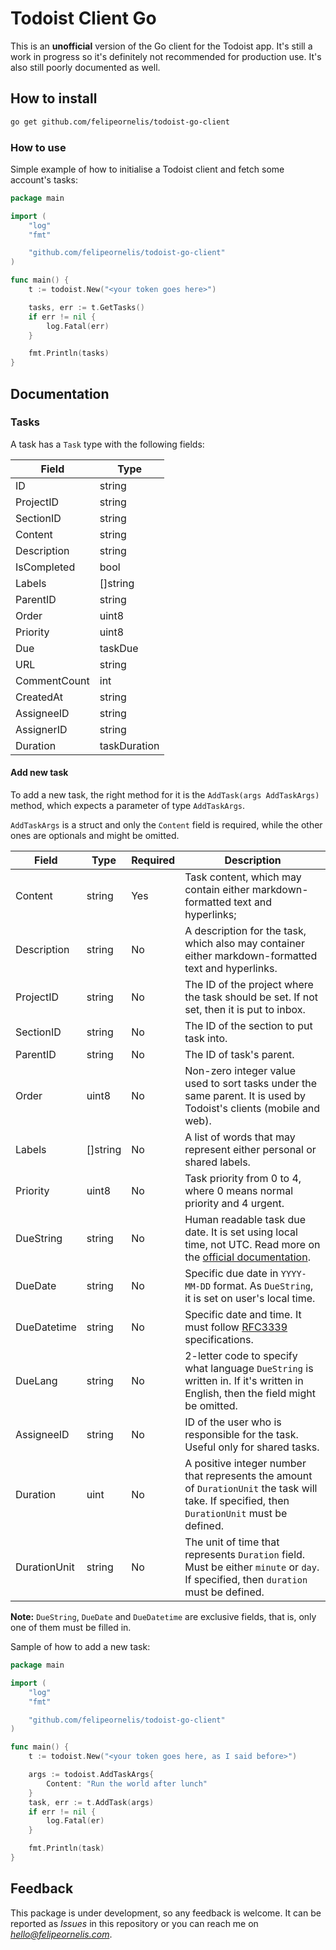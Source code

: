 # Todoist Client Go

This is an **unofficial** version of the Go client for the Todoist app. It's still a work in progress so it's definitely not recommended for production use. It's also still poorly documented as well.

## How to install
```bash
go get github.com/felipeornelis/todoist-go-client
```

### How to use

Simple example of how to initialise a Todoist client and fetch some account's tasks:

```go
package main

import (
    "log"
    "fmt"

    "github.com/felipeornelis/todoist-go-client"
)

func main() {
    t := todoist.New("<your token goes here>")

    tasks, err := t.GetTasks()
    if err != nil {
        log.Fatal(err)
    }

    fmt.Println(tasks)
}
```

## Documentation

### Tasks

A task has a `Task` type with the following fields:

| Field | Type   |
|-------|----------------------|
| ID    | string |
| ProjectID |    string |
| SectionID |    string |
| Content |      string |
| Description |  string |
| IsCompleted |  bool |
| Labels |       []string |
| ParentID |     string |
| Order |        uint8 |
| Priority |     uint8 |
| Due |          taskDue |
| URL |          string |
| CommentCount | int |
| CreatedAt |    string       |
| AssigneeID |   string       |
| AssignerID |   string       |
| Duration |     taskDuration |

#### Add new task

To add a new task, the right method for it is the `AddTask(args AddTaskArgs)` method, which expects a parameter of type `AddTaskArgs`.

`AddTaskArgs` is a struct and only the `Content` field is required, while the other ones are optionals and might be omitted.

| Field | Type | Required | Description |
|-------|------|----------|-------------|
| Content | string | Yes | Task content, which may contain either markdown-formatted text and hyperlinks; |
| Description | string | No | A description for the task, which also may container either markdown-formatted text and hyperlinks. |
| ProjectID | string | No | The ID of the project where the task should be set. If not set, then it is put to inbox. |
| SectionID | string | No | The ID of the section to put task into. |
| ParentID | string | No | The ID of task's parent. |
| Order | uint8 | No | Non-zero integer value used to sort tasks under the same parent. It is used by Todoist's clients (mobile and web). |
| Labels | []string | No | A list of words that may represent either personal or shared labels. |
| Priority | uint8 | No | Task priority from 0 to 4, where 0 means normal priority and 4 urgent. |
| DueString | string | No | Human readable task due date. It is set using local time, not UTC. Read more on the [official documentation](https://todoist.com/help/articles/due-dates-and-times). |
| DueDate | string | No | Specific due date in `YYYY-MM-DD` format. As `DueString`, it is set on user's local time. |
| DueDatetime | string | No | Specific date and time. It must follow [RFC3339](https://www.ietf.org/rfc/rfc3339.txt) specifications. |
| DueLang | string | No | 2-letter code to specify what language `DueString` is written in. If it's written in English, then the field might be omitted.  |
| AssigneeID | string | No | ID of the user who is responsible for the task. Useful only for shared tasks. |
| Duration | uint | No | A positive integer number that represents the amount of `DurationUnit` the task will take. If specified, then `DurationUnit` must be defined. |
| DurationUnit | string | No | The unit of time that represents `Duration` field. Must be either `minute` or `day`. If specified, then `duration` must be defined. |

<!-- **Note**: if `Duration` field is specified, you must also specify `DurationUnit` and vice-versa. `DurationUnit` must be either `minute` or `day`. Check the [official documentation](https://developer.todoist.com/rest/v2/#create-a-new-task) for more information. -->
**Note:** `DueString`, `DueDate` and `DueDatetime` are exclusive fields, that is, only one of them must be filled in.

Sample of how to add a new task:

```go
package main

import (
    "log"
    "fmt"

    "github.com/felipeornelis/todoist-go-client"
)

func main() {
    t := todoist.New("<your token goes here, as I said before>")

    args := todoist.AddTaskArgs{
        Content: "Run the world after lunch"
    }
    task, err := t.AddTask(args)
    if err != nil {
        log.Fatal(er)
    }

    fmt.Println(task)
}
```

## Feedback

This package is under development, so any feedback is welcome. It can be reported as *Issues* in this repository or you can reach me on *hello@felipeornelis.com*.

